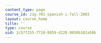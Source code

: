 ```yaml
---
content_type: page
course_id: 21g-701-spanish-i-fall-2003
layout: course_home
title: ''
type: course
uid: 2c57f255-7718-8859-d228-0858b102a50b
---
```

